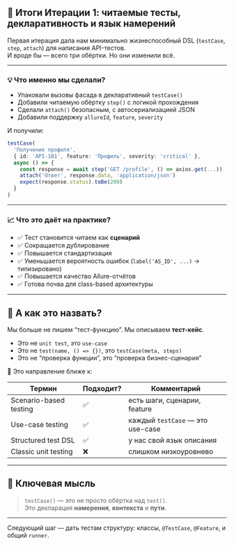 ## 🧩 Итоги Итерации 1: читаемые тесты, декларативность и язык намерений

Первая итерация дала нам минимально жизнеспособный DSL (`testCase`, `step`, `attach`) для написания API-тестов.  
И вроде бы — всего три обёртки. Но они изменили всё.

---

### 💡 Что именно мы сделали?

- Упаковали вызовы фасада в декларативный `testCase()`
- Добавили читаемую обёртку `step()` с логикой прохождения
- Сделали `attach()` безопасным, с автосериализацией JSON
- Добавили поддержку `allureId`, `feature`, `severity`

И получили:

```ts
testCase(
  'Получение профиля',
  { id: 'API-101', feature: 'Профиль', severity: 'critical' },
  async () => {
    const response = await step('GET /profile', () => axios.get(...))
    attach('Ответ', response.data, 'application/json')
    expect(response.status).toBe(200)
  }
)
```

---

### 📈 Что это даёт на практике?

- ✅ Тест становится читаем как **сценарий**
- ✅ Сокращается дублирование
- ✅ Повышается стандартизация
- ✅ Уменьшается вероятность ошибок (`label('AS_ID', ...)` → типизировано)
- ✅ Повышается качество Allure-отчётов
- ✅ Готова почва для class-based архитектуры

---

## 🧠 А как это назвать?

Мы больше не пишем “тест-функцию”. Мы описываем **тест-кейс**.

- Это не `unit test`, это `use-case`
- Это не `test(name, () => {})`, это `testCase(meta, steps)`
- Это не “проверка функции”, это “проверка бизнес-сценария”

📌 Это направление ближе к:

| Термин               | Подходит? | Комментарий                          |
|----------------------|-----------|--------------------------------------|
| Scenario-based testing | ✅        | есть шаги, сценарии, feature         |
| Use-case testing       | ✅        | каждый `testCase` — это use-case     |
| Structured test DSL    | ✅        | у нас свой язык описания             |
| Classic unit testing   | ❌        | слишком низкоуровнево                |

---

## 🎯 Ключевая мысль

> `testCase()` — это не просто обёртка над `test()`.  
> Это декларация **намерения**, **контекста** и **пути**.

---

Следующий шаг — дать тестам структуру: классы, `@TestCase`, `@Feature`, и общий `runner`.